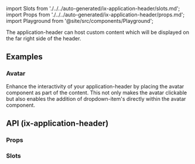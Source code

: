 import Slots from './../../auto-generated/ix-application-header/slots.md';
import Props from './../../auto-generated/ix-application-header/props.md';
import Playground from '@site/src/components/Playground';

The application-header can host custom content which will be displayed on the far right side of the header.

## Examples

<Playground name="application-header" examplesByName noMargin height="18rem"></Playground>

### Avatar

Enhance the interactivity of your application-header by placing the avatar component as part of the content. This not only makes the avatar clickable but also enables the addition of dropdown-item's directly within the avatar component.

## API (ix-application-header)

### Props

<Props />

### Slots

<Slots />
